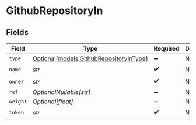 # GithubRepositoryIn


## Fields

| Field                                                                          | Type                                                                           | Required                                                                       | Description                                                                    |
| ------------------------------------------------------------------------------ | ------------------------------------------------------------------------------ | ------------------------------------------------------------------------------ | ------------------------------------------------------------------------------ |
| `type`                                                                         | [Optional[models.GithubRepositoryInType]](../models/githubrepositoryintype.md) | :heavy_minus_sign:                                                             | N/A                                                                            |
| `name`                                                                         | *str*                                                                          | :heavy_check_mark:                                                             | N/A                                                                            |
| `owner`                                                                        | *str*                                                                          | :heavy_check_mark:                                                             | N/A                                                                            |
| `ref`                                                                          | *OptionalNullable[str]*                                                        | :heavy_minus_sign:                                                             | N/A                                                                            |
| `weight`                                                                       | *Optional[float]*                                                              | :heavy_minus_sign:                                                             | N/A                                                                            |
| `token`                                                                        | *str*                                                                          | :heavy_check_mark:                                                             | N/A                                                                            |